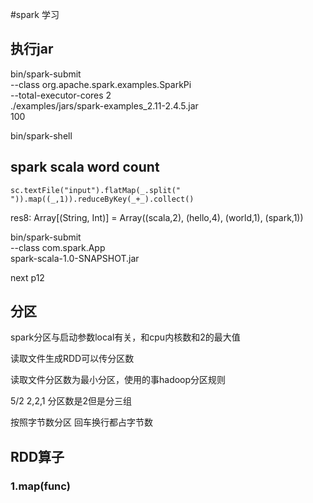 #spark 学习

## 执行jar
bin/spark-submit \
--class org.apache.spark.examples.SparkPi \
--total-executor-cores 2 \
./examples/jars/spark-examples_2.11-2.4.5.jar \
100

bin/spark-shell

## spark scala word count

```
sc.textFile("input").flatMap(_.split(" ")).map((_,1)).reduceByKey(_+_).collect()
```
res8: Array[(String, Int)] = Array((scala,2), (hello,4), (world,1), (spark,1))

bin/spark-submit \
--class com.spark.App \
spark-scala-1.0-SNAPSHOT.jar

next p12

## 分区

spark分区与启动参数local有关，和cpu内核数和2的最大值

读取文件生成RDD可以传分区数

读取文件分区数为最小分区，使用的事hadoop分区规则

5/2 2,2,1 分区数是2但是分三组

按照字节数分区 回车换行都占字节数

## RDD算子

### 1.map(func)


